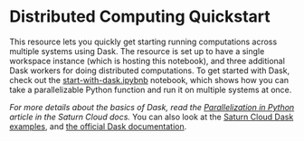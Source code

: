 # Distributed Computing Quickstart

This resource lets you quickly get starting running computations across multiple systems using Dask. The resource is set up to have a single workspace instance (which is hosting this notebook), and three additional Dask workers for doing distributed computations. To get started with Dask, check out the [start-with-dask.ipybnb](start-with-dask.ipybnb) notebook, which shows how you can take a parallelizable Python function and run it on multiple systems at once.

_For more details about the basics of Dask, read the [Parallelization in Python](https://saturncloud.io/docs/reference/dask_concepts/) article in the Saturn Cloud docs._ You can also look at the [Saturn Cloud Dask examples](https://saturncloud.io/docs/examples/dask/), and [the official Dask documentation](https://docs.dask.org/en/latest/).
